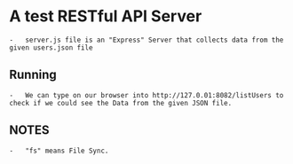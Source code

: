 # A test RESTful API Server

    -   server.js file is an "Express" Server that collects data from the given users.json file

## Running

    -   We can type on our browser into http://127.0.01:8082/listUsers to check if we could see the Data from the given JSON file.

## NOTES

    -   "fs" means File Sync.


<!-- Link tutorial: https://www.tutorialspoint.com/nodejs/nodejs_restful_api.htm -->